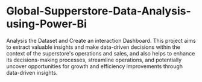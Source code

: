 # Global-Supperstore-Data-Analysis-using-Power-Bi
Analysis the Dataset and Create an interaction Dashboard. This project aims to extract valuable insights and make data-driven decisions within the context of the superstore's operations and sales, and also helps to enhance its decisions-making processes, streamline operations, and potentially uncover opportunities for growth and efficiency improvements through data-driven insights.

